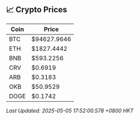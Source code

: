 ## 📈 Crypto Prices

| Coin | Price |
| ---- | ----- |
| BTC | $94627.9646 |
| ETH | $1827.4442 |
| BNB | $593.2256 |
| CRV | $0.6919 |
| ARB | $0.3183 |
| OKB | $50.9529 |
| DOGE | $0.1742 |

_Last Updated: 2025-05-05 17:52:00.578 +0800 HKT_